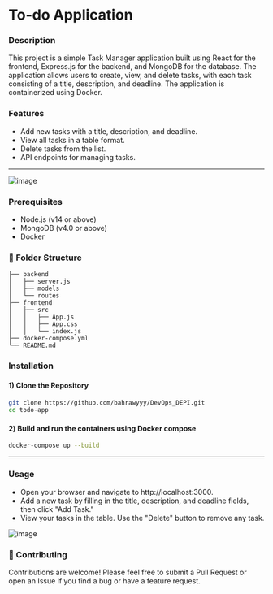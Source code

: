 # To-do Application    
### Description
This project is a simple Task Manager application built using React for the frontend, Express.js for the backend, and MongoDB for the database. The application allows users to create, view, and delete tasks, with each task consisting of a title, description, and deadline. The application is containerized using Docker.

### Features
- Add new tasks with a title, description, and deadline.
- View all tasks in a table format.
- Delete tasks from the list.
- API endpoints for managing tasks.
---
  ![image](https://github.com/user-attachments/assets/95e84963-567e-4167-b029-8ce50f9b966e)


### Prerequisites
- Node.js (v14 or above)
- MongoDB (v4.0 or above)
- Docker 

### 📁 Folder Structure
```
├── backend
│   ├── server.js
│   ├── models
│   └── routes
├── frontend
│   ├── src
│   │   ├── App.js
│   │   ├── App.css
│   │   └── index.js
├── docker-compose.yml
└── README.md

```

### Installation
#### 1) Clone the Repository

```bash
git clone https://github.com/bahrawyyy/DevOps_DEPI.git
cd todo-app
```

#### 2️) Build and run the containers using Docker compose
```bash
docker-compose up --build
```
---

### Usage
- Open your browser and navigate to http://localhost:3000.
- Add a new task by filling in the title, description, and deadline fields, then click "Add Task."
- View your tasks in the table. Use the "Delete" button to remove any task.

![image](https://github.com/user-attachments/assets/643b8e2a-082a-4140-b054-812018ffb600)

### 🤝 Contributing
Contributions are welcome! Please feel free to submit a Pull Request or open an Issue if you find a bug or have a feature request.
